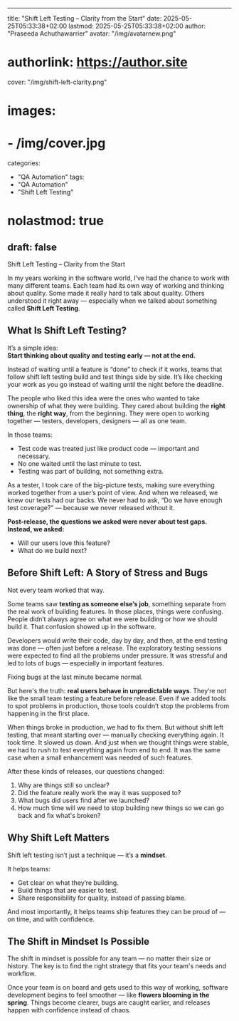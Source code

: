   ---
title: "Shift Left Testing – Clarity from the Start"
date: 2025-05-25T05:33:38+02:00
lastmod: 2025-05-25T05:33:38+02:00
author: "Praseeda Achuthawarrier"
avatar: "/img/avatarnew.png"
# authorlink: https://author.site
cover: "/img/shift-left-clarity.png"
# images:
#   - /img/cover.jpg
categories:
  - "QA Automation"
tags:
  - "QA Automation"
  - "Shift Left Testing"
# nolastmod: true
draft: false
---

Shift Left Testing – Clarity from the Start

<!--more-->

In my years working in the software world, I’ve had the chance to work with many different teams. Each team had its own way of working and thinking about quality. Some made it really hard to talk about quality. Others understood it right away — especially when we talked about something called **Shift Left Testing**.


## What Is Shift Left Testing?

It’s a simple idea:  
**Start thinking about quality and testing early — not at the end.**

Instead of waiting until a feature is “done” to check if it works, teams that follow shift left testing build and test things side by side. It’s like checking your work as you go instead of waiting until the night before the deadline.

The people who liked this idea were the ones who wanted to take ownership of what they were building. They cared about building the **right thing**, the **right way**, from the beginning. They were open to working together — testers, developers, designers — all as one team.

In those teams:

- Test code was treated just like product code — important and necessary.
- No one waited until the last minute to test.
- Testing was part of building, not something extra.

As a tester, I took care of the big-picture tests, making sure everything worked together from a user’s point of view. And when we released, we knew our tests had our backs. We never had to ask, “Do we have enough test coverage?” — because we never released without it.

**Post-release, the questions we asked were never about test gaps. Instead, we asked:**

- Will our users love this feature?  
- What do we build next?


## Before Shift Left: A Story of Stress and Bugs

Not every team worked that way.

Some teams saw **testing as someone else’s job**, something separate from the real work of building features. In those places, things were confusing. People didn’t always agree on what we were building or how we should build it. That confusion showed up in the software.

Developers would write their code, day by day, and then, at the end testing was done — often just before a release. The exploratory testing sessions were expected to find all the problems under pressure. It was stressful and led to lots of bugs — especially in important features.

Fixing bugs at the last minute became normal.

But here's the truth: **real users behave in unpredictable ways**. They’re not like the small team testing a feature before release. Even if we added tools to spot problems in production, those tools couldn’t stop the problems from happening in the first place.

When things broke in production, we had to fix them. But without shift left testing, that meant starting over — manually checking everything again. It took time. It slowed us down. And just when we thought things were stable, we had to rush to test everything again from end to end. It was the same case when a small enhancement was needed of such features.

After these kinds of releases, our questions changed:

1. Why are things still so unclear?
2. Did the feature really work the way it was supposed to?
3. What bugs did users find after we launched?
4. How much time will we need to stop building new things so we can go back and fix what's broken?


## Why Shift Left Matters

Shift left testing isn’t just a technique — it’s a **mindset**.

It helps teams:

- Get clear on what they’re building.
- Build things that are easier to test.
- Share responsibility for quality, instead of passing blame.

And most importantly, it helps teams ship features they can be proud of — on time, and with confidence.


## The Shift in Mindset Is Possible

The shift in mindset is possible for any team — no matter their size or history. The key is to find the right strategy that fits your team's needs and workflow.

Once your team is on board and gets used to this way of working, software development begins to feel smoother — like **flowers blooming in the spring**. Things become clearer, bugs are caught earlier, and releases happen with confidence instead of chaos.
